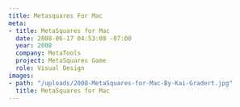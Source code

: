 ```yaml
---
title: Metasquares For Mac
meta:
- title: MetaSquares for Mac
  date: 2008-06-17 04:53:00 -07:00
  year: 2008
  company: MetaTools
  project: MetaSquares Game
  role: Visual Design
images:
- path: "/uploads/2008-MetaSquares-for-Mac-By-Kai-Gradert.jpg"
  title: MetaSquares for Mac
---
```


